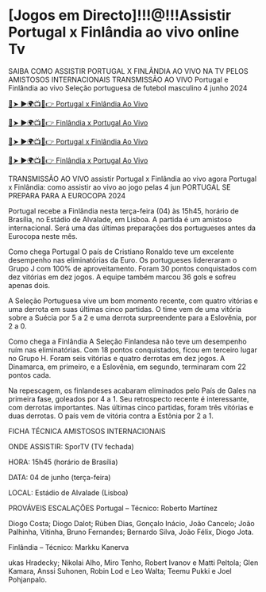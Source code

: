 # [Jogos em Directo]!!!@!!!Assistir Portugal x Finlândia ao vivo online Tv

SAIBA COMO ASSISTIR PORTUGAL X FINLÂNDIA AO VIVO NA TV PELOS AMISTOSOS INTERNACIONAIS
TRANSMISSÃO AO VIVO Portugal e Finlândia ao vivo Seleção portuguesa de futebol masculino 4 junho 2024

[🔴➤ ►🌍📺📱👉 Portugal x Finlândia Ao Vivo](https://cutt.ly/Yeu91Ofs)

[🔴➤ ►🌍📺📱👉 Finlândia x Portugal Ao Vivo](https://cutt.ly/Yeu91Ofs)

[🔴➤ ►🌍📺📱👉 Portugal x Finlândia Ao Vivo](https://cutt.ly/Yeu91Ofs)

[🔴➤ ►🌍📺📱👉 Finlândia x Portugal Ao Vivo](https://cutt.ly/Yeu91Ofs)

TRANSMISSÃO AO VIVO assistir Portugal x Finlândia ao vivo agora Portugal x Finlândia: como assistir ao vivo ao jogo pelas 4 jun
PORTUGAL SE PREPARA PARA A EUROCOPA 2024

Portugal recebe a Finlândia nesta terça-feira (04) às 15h45, horário de Brasília, no Estádio de Alvalade, em Lisboa. A partida é um amistoso internacional. Será uma das últimas preparações dos portugueses antes da Eurocopa neste mês.

Como chega Portugal
O país de Cristiano Ronaldo teve um excelente desempenho nas eliminatórias da Euro. Os portugueses lidereraram o Grupo J com 100% de aproveitamento. Foram 30 pontos conquistados com dez vitórias em dez jogos. A equipe também marcou 36 gols e sofreu apenas dois.

A Seleção Portuguesa vive um bom momento recente, com quatro vitórias e uma derrota em suas últimas cinco partidas. O time vem de uma vitória sobre a Suécia por 5 a 2 e uma derrota surpreendente para a Eslovênia, por 2 a 0.

Como chega a Finlândia
A Seleção Finlandesa não teve um desempenho ruím nas eliminatórias. Com 18 pontos conquistados, ficou em terceiro lugar no Grupo H. Foram seis vitórias e quatro derrotas em dez jogos. A Dinamarca, em primeiro, e a Eslovênia, em segundo, terminaram com 22 pontos cada.

Na repescagem, os finlandeses acabaram eliminados pelo País de Gales na primeira fase, goleados por 4 a 1. Seu retrospecto recente é interessante, com derrotas importantes. Nas últimas cinco partidas, foram três vitórias e duas derrotas. O país vem de vitória contra a Estônia por 2 a 1.

FICHA TÉCNICA
AMISTOSOS INTERNACIONAIS

ONDE ASSISTIR: SporTV (TV fechada)

HORA: 15h45 (horário de Brasília)

DATA: 04 de junho (terça-feira)

LOCAL:  Estádio de Alvalade (Lisboa)

PROVÁVEIS ESCALAÇÕES
Portugal – Técnico: Roberto Martínez

Diogo Costa; Diogo Dalot; Rúben Dias, Gonçalo Inácio, João Cancelo; João Palhinha, Vitinha, Bruno Fernandes; Bernardo Silva, João Félix, Diogo Jota.

Finlândia – Técnico: Markku Kanerva

ukas Hradecky; Nikolai Alho, Miro Tenho, Robert Ivanov e Matti Peltola; Glen Kamara, Anssi Suhonen, Robin Lod e Leo Walta; Teemu Pukki e Joel Pohjanpalo.
